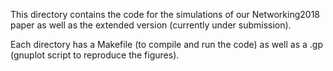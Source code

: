 This directory contains the code for the simulations of our Networking2018 paper as well as the extended version (currently under submission).

Each directory has a Makefile (to compile and run the code) as well as a .gp (gnuplot script to reproduce the figures).
